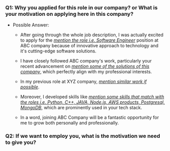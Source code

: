 ### Q1: Why you applied for this role in our company? or What is your motivation on applying here in this company?

- Possible Answer:
    - After going through the whole job description, I was actually excited to apply for the <u><i>mention the role i.e. Software Engineer</i></u> position at ABC company because of innovative approach to technology and it's cutting-edge software solutions.

    - I have closely followed ABC company's work, particularly your recent advancement on <i><u>mention some of the solutions of this company</i></u>, which perfectly align with my professional interests.

    - In my previous role at XYZ company, <u><i>mention similar work if possible</i></u>.

    - Moreover, I developed skills like <u><i>mention some skills that match with the roles i.e. Python, C++, JAVA, Node.js, AWS products, Postgresql, MongoDB</i></u>, which are prominently used in your tech stack.

    - In a word, joining ABC Company will be a fantastic opportunity for me to grow both personally and professionally.

### Q2: If we want to employ you, what is the motivation we need to give you?

